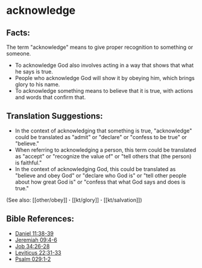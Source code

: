 # acknowledge #

## Facts: ##

The term "acknowledge" means to give proper recognition to something or someone.

* To acknowledge God also involves acting in a way that shows that what he says is true.
* People who acknowledge God will show it by obeying him, which brings glory to his name.
* To acknowledge something means to believe that it is true, with actions and words that confirm that. 

## Translation Suggestions: ##

* In the context of acknowledging that something is true, "acknowledge" could be translated as "admit" or "declare" or "confess to be true" or "believe."
* When referring to acknowledging a person, this term could be translated as "accept" or "recognize the value of" or "tell others that (the person) is faithful."
* In the context of acknowledging God, this could be translated as "believe and obey God" or "declare who God is" or "tell other people about how great God is" or "confess that what God says and does is true."

(See also: [[other/obey]] **·** [[kt/glory]] **·** [[kt/salvation]])

## Bible References: ##

* [Daniel 11:38-39](en/tn/dan/help/11/38)
* [Jeremiah 09:4-6](en/tn/jer/help/09/04)
* [Job 34:26-28](en/tn/job/help/34/26)
* [Leviticus 22:31-33](en/tn/lev/help/22/31)
* [Psalm 029:1-2](en/tn/psa/help/29/01)